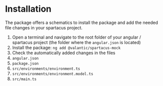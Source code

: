 # Installation

The package offers a schematics to install the package and add the needed file changes in your spartacus project.

1. Open a terminal and navigate to the root folder of your angular / spartacus project (the folder where the `angular.json` is located)
2. Install the package: `ng add @valantic/spartacus-mock`
3. Check the automatically added changes in the files
4. `angular.json`
5. `package.json`
6. `src/environments/environment.ts`
7. `src/environments/environment.model.ts`
8. `src/main.ts`
